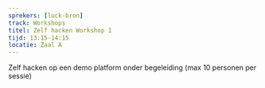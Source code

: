 ```yaml
---
sprekers: [luck-bron]
track: Workshops
titel: Zelf hacken Workshop 1
tijd: 13:15-14:15
locatie: Zaal A
---
```

Zelf hacken op een demo platform onder begeleiding (max 10 personen per sessie)





